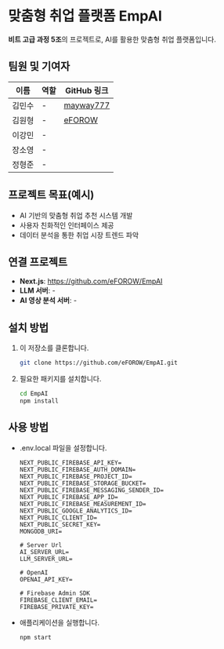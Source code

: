 # 맞춤형 취업 플랫폼 EmpAI

**비트 고급 과정 5조**의 프로젝트로, AI를 활용한 맞춤형 취업 플랫폼입니다. 

## 팀원 및 기여자

| 이름       | 역할          | GitHub 링크                       |
|------------|---------------|-----------------------------------|
| 김민수     | -             | [mayway777](https://github.com/mayway777) |
| 김원형     | -             | [eFOROW](https://github.com/eFOROW)|
| 이강민     | -             |                                   |
| 장소영     | -             |                                   |
| 정형준     | -             |                                   |

## 프로젝트 목표(예시)

- AI 기반의 맞춤형 취업 추천 시스템 개발
- 사용자 친화적인 인터페이스 제공
- 데이터 분석을 통한 취업 시장 트렌드 파악


## 연결 프로젝트

- **Next.js**: https://github.com/eFOROW/EmpAI
- **LLM 서버**: -
- **AI 영상 분석 서버**: -


## 설치 방법

1. 이 저장소를 클론합니다.
   ```bash
   git clone https://github.com/eFOROW/EmpAI.git
   ```
2. 필요한 패키지를 설치합니다.
   ```bash
   cd EmpAI
   npm install
   ```

## 사용 방법

- .env.local 파일을 설정합니다.
  ```
  NEXT_PUBLIC_FIREBASE_API_KEY=
  NEXT_PUBLIC_FIREBASE_AUTH_DOMAIN=
  NEXT_PUBLIC_FIREBASE_PROJECT_ID=
  NEXT_PUBLIC_FIREBASE_STORAGE_BUCKET=
  NEXT_PUBLIC_FIREBASE_MESSAGING_SENDER_ID=
  NEXT_PUBLIC_FIREBASE_APP_ID=
  NEXT_PUBLIC_FIREBASE_MEASUREMENT_ID=
  NEXT_PUBLIC_GOOGLE_ANALYTICS_ID=
  NEXT_PUBLIC_CLIENT_ID=
  NEXT_PUBLIC_SECRET_KEY=
  MONGODB_URI=

  # Server Url
  AI_SERVER_URL=
  LLM_SERVER_URL=
  
  # OpenAI
  OPENAI_API_KEY=
  
  # Firebase Admin SDK
  FIREBASE_CLIENT_EMAIL=
  FIREBASE_PRIVATE_KEY=
  ```

- 애플리케이션을 실행합니다.
  ```bash
  npm start
  ```
